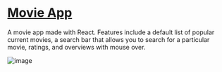 # [Movie App](https://DuncanBrewster.github.io/movie-app)

A movie app made with React. Features include a default list of popular current movies, a search bar that allows you to search for a particular movie, ratings, and overviews with mouse over.

![image](https://user-images.githubusercontent.com/87501964/148623580-8c4a2273-8f0e-42a2-8a87-eac3efa9ddb2.png)
